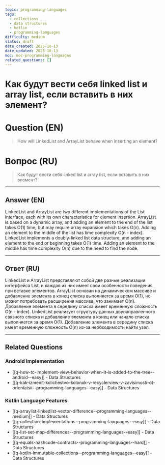 ```yaml
---
topic: programming-languages
tags:
  - collections
  - data structures
  - kotlin
  - programming-languages
difficulty: medium
status: draft
date_created: 2025-10-13
date_updated: 2025-10-13
moc: moc-programming-languages
related_questions: []
---
```


# Как будут вести себя linked list и array list, если вставить в них элемент?

# Question (EN)
> How will LinkedList and ArrayList behave when inserting an element?

# Вопрос (RU)
> Как будут вести себя linked list и array list, если вставить в них элемент?

---

## Answer (EN)

LinkedList and ArrayList are two different implementations of the List interface, each with its own characteristics for element insertion. ArrayList is based on a dynamic array, and adding an element to the end of the list takes O(1) time, but may require array expansion which takes O(n). Adding an element to the middle of the list has time complexity O(n - index). LinkedList implements a doubly-linked list data structure, and adding an element to the end or beginning takes O(1) time. Adding an element to the middle has time complexity O(n) due to the need to find the node.

---

## Ответ (RU)

LinkedList и ArrayList представляют собой две разные реализации интерфейса List, и каждая из них имеет свои особенности поведения при вставке элементов. ArrayList основан на динамическом массиве и добавление элемента в конец списка выполняется за время O(1), но может потребовать расширения массива, что занимает O(n). Добавление элемента в середину списка имеет временную сложность O(n - index). LinkedList реализует структуру данных двунаправленного связного списка и добавление элемента в конец или начало списка выполняется за время O(1). Добавление элемента в середину списка имеет временную сложность O(n) из-за необходимости найти узел.


---

## Related Questions

### Android Implementation
- [[q-how-to-implement-view-behavior-when-it-is-added-to-the-tree--android--easy]] - Data Structures
- [[q-kak-izmenit-kolichestvo-kolonok-v-recyclerview-v-zavisimosti-ot-orientatsii--programming-languages--easy]] - Data Structures

### Kotlin Language Features
- [[q-arraylist-linkedlist-vector-difference--programming-languages--medium]] - Data Structures
- [[q-collection-implementations--programming-languages--easy]] - Data Structures
- [[q-list-set-map-differences--programming-languages--easy]] - Data Structures
- [[q-equals-hashcode-contracts--programming-languages--hard]] - Data Structures
- [[q-kotlin-immutable-collections--programming-languages--easy]] - Data Structures
